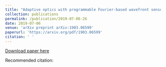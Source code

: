 ```yaml
---
title: "Adaptive optics with programmable Fourier-based wavefront sensors: a spatial light modulator approach to the LOOPS testbed"
collection: publications
permalink: /publication/2019-07-06-26
date: 2019-07-06
venue: 'arXiv preprint arXiv:1903.06599'
paperurl: 'https://arxiv.org/pdf/1903.06599'
citation: ' '
---
```


<a href='https://arxiv.org/pdf/1903.06599'>Download paper here</a>

Recommended citation:  